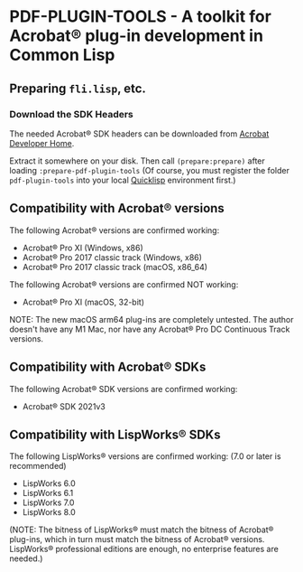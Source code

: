 # PDF-PLUGIN-TOOLS - A toolkit for Acrobat® plug-in development in Common Lisp

## Preparing `fli.lisp`, etc.

### Download the SDK Headers

The needed Acrobat® SDK headers can be downloaded from
[Acrobat Developer Home](https://opensource.adobe.com/dc-acrobat-sdk-docs/acrobatsdk/).

Extract it somewhere on your disk. Then call `(prepare:prepare)` after loading `:prepare-pdf-plugin-tools` (Of course, you must register the folder `pdf-plugin-tools` into your local
[Quicklisp](https://www.quicklisp.org/beta/) environment first.)

## Compatibility with Acrobat® versions

The following Acrobat® versions are confirmed working:

- Acrobat® Pro XI (Windows, x86)
- Acrobat® Pro 2017 classic track (Windows, x86)
- Acrobat® Pro 2017 classic track (macOS, x86_64)

The following Acrobat® versions are confirmed NOT working:

- Acrobat® Pro XI (macOS, 32-bit)

NOTE: The new macOS arm64 plug-ins are completely untested. The author doesn't have any M1 Mac, nor have any Acrobat® Pro DC Continuous Track versions.

## Compatibility with Acrobat® SDKs

The following Acrobat® SDK versions are confirmed working:

- Acrobat® SDK 2021v3

## Compatibility with LispWorks® SDKs

The following LispWorks® versions are confirmed working: (7.0 or later is recommended)

- LispWorks 6.0
- LispWorks 6.1
- LispWorks 7.0
- LispWorks 8.0

(NOTE: The bitness of LispWorks® must match the bitness of Acrobat® plug-ins, which in turn
must match the bitness of Acrobat® versions. LispWorks® professional editions are enough, no enterprise features are needed.)
